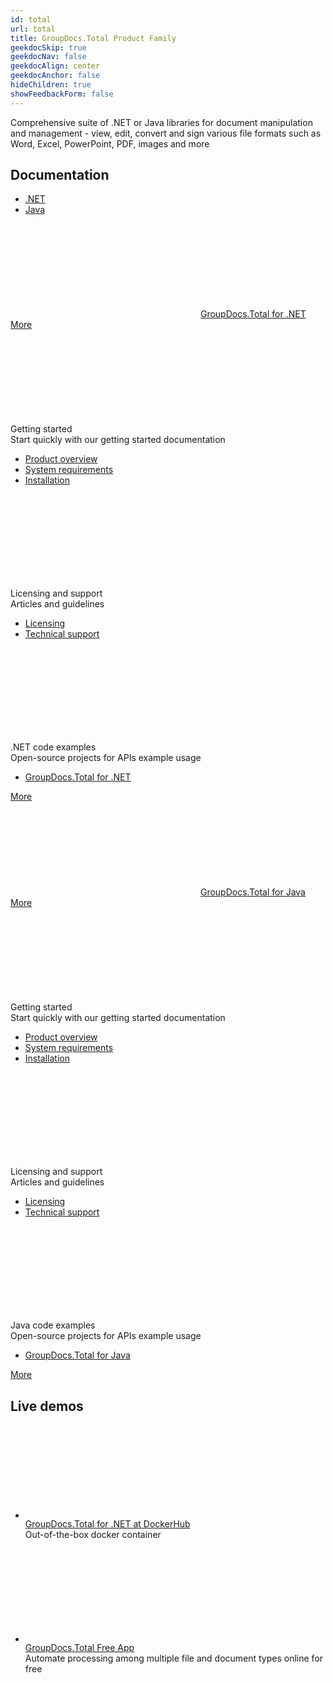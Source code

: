 ```yaml
---
id: total
url: total
title: GroupDocs.Total Product Family
geekdocSkip: true
geekdocNav: false
geekdocAlign: center
geekdocAnchor: false
hideChildren: true
showFeedbackForm: false
---
```



<div class="gdoc-list-descr">
Comprehensive suite of .NET or Java libraries for document manipulation and management - view, edit, convert and sign various file formats such as Word, Excel, PowerPoint, PDF, images and more
</div>

<h2 class="gdoc-product-title">Documentation</h2>

<div class="gdoc-platform-links">
<ul >
<li><a href="#total_net">.NET</a></li>
<li><a href="#total_java">Java</a></li>
</ul>
</div>


<div class="gdoc-platforms">
<div class="gdoc-platform">
     <a id="total_net"></a>
        <div class="gdoc-platform__header">
            <svg class="gdoc-platform__header-icon"><use xlink:href="/img/groupdocs-stack.svg#net"></use></svg>
            <a class="gdoc-platform__header-title"  href='/total/net/'>GroupDocs.Total for .NET</a>
            <a class="gdoc-platform__header-btn"  href='/total/net/'>More</a>
        </div>
        <div class="gdoc-platform__cols">
            <div class="gdoc-platform__col">
                <div class="gdoc-platform__col-title">
                <svg class="gdoc-platform__col-icon"><use xlink:href="/img/groupdocs-stack.svg#time"></use></svg>
                <div>Getting started</div></div>
                <div class="gdoc-platform__col-descr">Start quickly with our getting started documentation</div>
                <ul class="gdoc-platform__col-links">
                    <li> <a href='/total/net/product-overview/'>Product overview</a></li>
                    <li> <a href='/total/net/system-requirements/'>System requirements</a></li>
                    <li> <a href='/total/net/installation/'>Installation</a></li>
                </ul>
            </div>
            <div class="gdoc-platform__col">
                    <div class="gdoc-platform__col-title">
                    <svg class="gdoc-platform__col-icon"><use xlink:href="/img/groupdocs-stack.svg#document"></use></svg>
                    <div>Licensing and support</div></div>
                    <div class="gdoc-platform__col-descr">Articles and guidelines</div>
                    <ul class="gdoc-platform__col-links">
                        <li> <a href='/total/net/licensing-and-evaluation/'>Licensing</a></li>
                        <li> <a href='/total/net/technical-support/'>Technical support</a></li>
                    </ul>
                    </div>
            <div class="gdoc-platform__col">
                    <div class="gdoc-platform__col-title">
                    <svg class="gdoc-platform__col-icon"><use xlink:href="/img/groupdocs-stack.svg#git-big"></use></svg>
                    <div>.NET code examples</div></div>
                    <div class="gdoc-platform__col-descr">Open-source projects for APIs example usage</div>
                    <ul class="gdoc-platform__col-links gdoc-platform__col-links--alt">
                        <li> <a href='https://github.com/groupdocs-total/GroupDocs.Total-for-.NET'>GroupDocs.Total for .NET</a></li>
                    </ul>
            </div>
        </div>
        <div class="gdoc-platform__footer">
            <a class="gdoc-platform__footer-btn"  href='/total/net/'>More</a>
        </div>
    </div>
    <div class="gdoc-platform">
    <a id="total_java"></a>
        <div class="gdoc-platform__header">
            <svg class="gdoc-platform__header-icon"><use xlink:href="/img/groupdocs-stack.svg#java"></use></svg>
            <a class="gdoc-platform__header-title"  href='/total/java/'>GroupDocs.Total for Java</a>
            <a class="gdoc-platform__header-btn"  href='/total/java/'>More</a>
        </div>
        <div class="gdoc-platform__cols">
            <div class="gdoc-platform__col">
                <div class="gdoc-platform__col-title">
                <svg class="gdoc-platform__col-icon"><use xlink:href="/img/groupdocs-stack.svg#time"></use></svg>
                <div>Getting started</div></div>
                <div class="gdoc-platform__col-descr">Start quickly with our getting started documentation</div>
                <ul class="gdoc-platform__col-links">
                    <li> <a href='/total/java/product-overview/'>Product overview</a></li>
                    <li> <a href='/total/java/system-requirements/'>System requirements</a></li>
                    <li> <a href='/total/java/installation/'>Installation</a></li>
                </ul>
            </div>
            <div class="gdoc-platform__col">
                <div class="gdoc-platform__col-title">
                    <svg class="gdoc-platform__col-icon"><use xlink:href="/img/groupdocs-stack.svg#document"></use></svg>
                    <div>Licensing and support</div></div>
                    <div class="gdoc-platform__col-descr">Articles and guidelines</div>
                    <ul class="gdoc-platform__col-links">
                        <li> <a href='/total/java/licensing-and-evaluation/'>Licensing</a></li>
                        <li> <a href='/total/java/technical-support/'>Technical support</a></li>
                    </ul>
                </div>
            <div class="gdoc-platform__col">
                <div class="gdoc-platform__col-title">
                    <svg class="gdoc-platform__col-icon"><use xlink:href="/img/groupdocs-stack.svg#git-big"></use></svg>
                <div>Java code examples</div></div>
                <div class="gdoc-platform__col-descr">Open-source projects for APIs example usage</div>
                <ul class="gdoc-platform__col-links gdoc-platform__col-links--alt">
                    <li> <a href='https://github.com/groupdocs-total/GroupDocs.Total-for-Java'>GroupDocs.Total for Java</a></li>
                </ul>
            </div>
        </div>
        <div class="gdoc-platform__footer">
            <a class="gdoc-platform__footer-btn"  href='/total/java/'>More</a>
        </div>
    </div>    

</div>

<h2 class="gdoc-product-title">Live demos</h2>

<div class="gdoc-product-examples">
<div class="gdoc-product-example gdoc-product-example--mobile-fix">
    <ul class="gdoc-product-example__list">
        <li> 
            <svg class="gdoc-product-example__icon"><use xlink:href="/img/groupdocs-stack.svg#docker"></use></svg>
            <div>
                <a class="gdoc-product-example__link" rel="nofollow" href="https://hub.docker.com/r/groupdocs/total">GroupDocs.Total for .NET at DockerHub</a>
                <div class="gdoc-product-example__descr">Out-of-the-box docker container</div>
            </div>
        </li>
    </ul>
</div>

<div class="gdoc-product-example">
    <ul class="gdoc-product-example__list gdoc-product-example__list--app">
        <li > 
            <svg class="gdoc-product-example__icon"><use xlink:href="/img/groupdocs-stack.svg#app"></use></svg>
            <div>
                <a class="gdoc-product-example__link" href="https://products.groupdocs.app/total/">GroupDocs.Total Free App</a>
                <div class="gdoc-product-example__descr">Automate processing among multiple file and document types online for free</div>
            </div>
        </li>
    </ul>
</div>

</div>